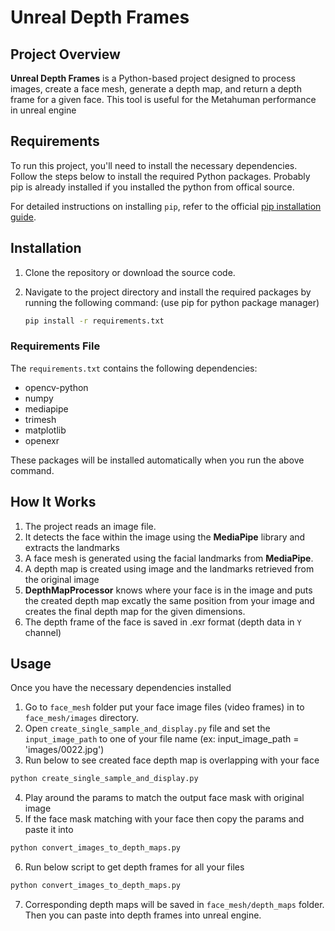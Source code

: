 # Unreal Depth Frames

## Project Overview

**Unreal Depth Frames** is a Python-based project designed to process images, create a face mesh, generate a depth map, and return a depth frame for a given face. This tool is useful for the Metahuman performance in unreal engine

## Requirements

To run this project, you'll need to install the necessary dependencies. Follow the steps below to install the required Python packages.
Probably pip is already installed if you installed the python from offical source.

For detailed instructions on installing `pip`, refer to the official [pip installation guide](https://pip.pypa.io/en/stable/installation/).


## Installation

1. Clone the repository or download the source code.

2. Navigate to the project directory and install the required packages by running the following command: (use pip for python package manager)

   ```bash
   pip install -r requirements.txt
   ```

### Requirements File

The `requirements.txt` contains the following dependencies:

- opencv-python
- numpy
- mediapipe
- trimesh
- matplotlib
- openexr

These packages will be installed automatically when you run the above command.

## How It Works

1. The project reads an image file.
2. It detects the face within the image using the **MediaPipe** library and extracts the landmarks
3. A face mesh is generated using the facial landmarks from **MediaPipe**.
4. A depth map is created using image and the landmarks retrieved from the original image
5. **DepthMapProcessor** knows where your face is in the image and puts the created depth map excatly the same position from your image and creates the final depth map for the given dimensions.
5. The depth frame of the face is saved in .exr format (depth data in `Y` channel)

## Usage

Once you have the necessary dependencies installed

1. Go to `face_mesh` folder put your face image files (video frames) in to `face_mesh/images` directory.
2. Open `create_single_sample_and_display.py` file and set the `input_image_path` to one of your file name (ex: input_image_path = 'images/0022.jpg')
3. Run below to see created face depth map is overlapping with your face
```python
python create_single_sample_and_display.py
```
4. Play around the params to match the output face mask with original image
5. If the face mask matching with your face then copy the params and paste it into 
```python 
python convert_images_to_depth_maps.py
```
6. Run below script to get depth frames for all your files
```python
python convert_images_to_depth_maps.py
```
7. Corresponding depth maps will be saved in `face_mesh/depth_maps` folder. Then you can paste into depth frames into unreal engine.
